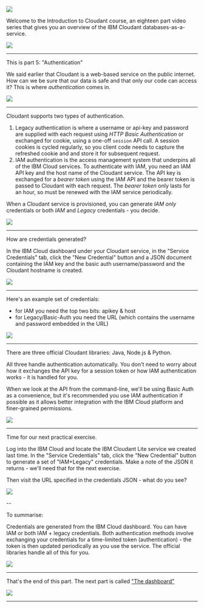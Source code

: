 ![](slides/Slide0.png)

Welcome to the Introduction to Cloudant course, an eighteen part video series that gives you an overview of the IBM Cloudant databases-as-a-service.

![](slides/Slide1.png)

---

This is part 5: "Authentication"

We said earlier that Cloudant is a web-based service on the public internet. How can we be sure that our data is safe and that only our code can access it? This is where _authentication_ comes in.

![](slides/Slide31.png)

---

Cloudant supports two types of authentication. 

1. Legacy authentication is where a username or api-key and password are supplied with each request using _HTTP Basic Authentication_ or exchanged for cookie, using a one-off `session` API call. A session cookies is cycled regularly, so you client code needs to capture the refreshed cookie and and store it for subsequent request.
2. IAM authentication is the access management system that underpins all of the IBM Cloud services. To authenticate with IAM, you need an IAM API key and the host name of the Cloudant service. The API key is exchanged for a _bearer token_ using the IAM API and the bearer token is passed to Cloudant with each request. The _bearer token_ only lasts for an hour, so must be renewed with the IAM service periodically.

When a Cloudant service is provisioned, you can generate _IAM only_ credentials or both _IAM_ and _Legacy_ credentials - you decide.

![](slides/Slide32.png)

---

How are credentials generated? 

In the IBM Cloud dashboard under your Cloudant service, in the "Service Credentials" tab, click the "New Credential" button and a JSON document containing the IAM key and the basic auth username/password and the Cloudant hostname is created.

![](slides/Slide33.png)

---

Here's an example set of credentials:

- for IAM you need the top two bits: apikey & host
- for Legacy/Basic-Auth you need the URL (which contains the username and password embedded in the URL)

![](slides/Slide34.png)

---

There are three official Cloudant libraries: Java, Node.js & Python.

All three handle authentication automatically. You don't need to worry about how it exchanges the API key for a session token or how IAM authentication works - it is handled for you.

When we look at the API from the command-line, we'll be using Basic Auth as a convenience, but it's recommended you use IAM authentication if possible as it allows better integration with the IBM Cloud platform and finer-grained permissions.

![](slides/Slide35.png)

---
    
Time for our next practical exercise.

Log into the IBM Cloud and locate the IBM Cloudant Lite service we created last time. In the "Service Credentials" tab, click the "New Credential" button to generate a set of "IAM+Legacy" credentials. Make a note of the JSON it returns - we'll need that for the next exercise.

Then visit the URL specified in the credentials JSON - what do you see?

![](slides/Slide36.png)

-- 

To summarise:

Credentials are generated from the IBM Cloud dashboard. You can have IAM or both IAM + legacy credentials. Both authentication methods involve exchanging your credentials for a time-limited token (authentication) - the token is then updated periodically as you use the service. The official libraries handle all of this for you.


![](slides/Slide37.png)

---

That's the end of this part. The next part is called ["The dashboard"](./Part&#32;06&#32;-&#32;The&#32;Dashboard.md)
 
![](slides/Slide0.png)

---